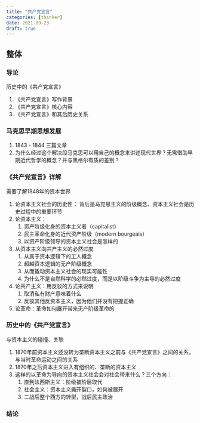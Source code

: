 ```yaml
---
title: "共产党宣言"
categories: [thinker]
date: 2021-09-23
draft: true 
---
```


## 整体
### 导论
历史中的《共产党宣言》
1. 《共产党宣言》写作背景
2. 《共产党宣言》核心内容
3. 《共产党宣言》和其后历史关系

### 马克思早期思想发展
1. 1843 - 1844 三篇文章
2. 为什么经过这个解决段马克思可以用自己的概念来讲述现代世界？无需借助早期近代哲学的概念？并与黑格尔有质的差别？

### 《共产党宣言》详解
需要了解1848年的资本世界
1. 论资本主义社会的历史性： 背后是马克思主义的阶级概念、资本主义社会是历史过程中的重要环节
2. 论资本主义：
   1. 资产阶级化身的资本主义者（capitalist）
   2. 民主革命化身的近代资产阶级（modern bourgeais）
   3. 以资产阶级领导的资本主义社会是怎样的
3. 从资本主义向共产主义的必然过度
   1. 从属于资本逻辑下的工人概念
   2. 超越资本逻辑的无产阶级概念
   3. 从而撬动资本主义社会的现实可能性
   4. 为什么不是自然科学的必然过度，而是以阶级斗争为主导的必然过度
4. 论共产主义：用反驳的方式来说明
   1. 取消私有财产意味着什么
   2. 反驳其他反资本主义，因为他们并没有把握正确
5. 论革命：革命如何展开带来无产阶级革命的

### 历史中的《共产党宣言》
与资本主义的碰撞、关联
1. 1870年前资本主义还没转为垄断资本主义之前与《共产党宣言》之间的关系，与当时革命运动之间的关系
2. 1870年之后资本主义进入有组织的、垄断的资本主义
3. 这样的以革命为导向的资本主义社会会对社会带来什么？三个方向：
   1. 直到法西斯主义：阶级被阶层取代
   2. 社会主义：资本主义撕开裂口，如何被展开
   3. 二战后整个西方的转型，战后民主政治

### 结论
